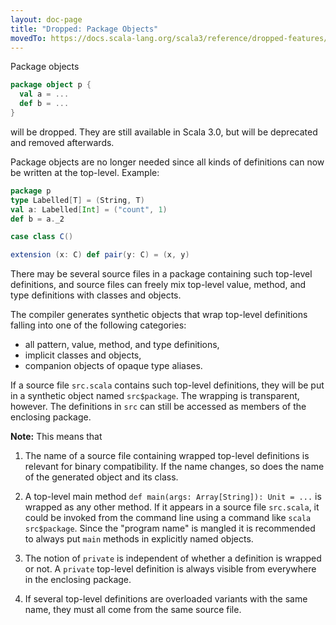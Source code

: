 ```yaml
---
layout: doc-page
title: "Dropped: Package Objects"
movedTo: https://docs.scala-lang.org/scala3/reference/dropped-features/package-objects.html
---
```


Package objects
```scala
package object p {
  val a = ...
  def b = ...
}
```
will be dropped. They are still available in Scala 3.0, but will be deprecated and removed afterwards.

Package objects are no longer needed since all kinds of definitions can now be written at the top-level. Example:
```scala
package p
type Labelled[T] = (String, T)
val a: Labelled[Int] = ("count", 1)
def b = a._2

case class C()

extension (x: C) def pair(y: C) = (x, y)
```
There may be several source files in a package containing such top-level definitions, and source files can freely mix top-level value, method, and type definitions with classes and objects.

The compiler generates synthetic objects that wrap top-level definitions falling into one of the following categories:

 - all pattern, value, method, and type definitions,
 - implicit classes and objects,
 - companion objects of opaque type aliases.

If a source file `src.scala` contains such top-level definitions, they will be put in a synthetic object named `src$package`. The wrapping is transparent, however. The definitions in `src` can still be accessed as members of the enclosing package.

**Note:** This means that
1. The name of a source file containing wrapped top-level definitions is relevant for binary compatibility. If the name changes, so does the name of the generated object and its class.

2. A top-level main method `def main(args: Array[String]): Unit = ...` is wrapped as any other method. If it appears
in a source file `src.scala`, it could be invoked from the command line using a command like `scala src$package`. Since the
"program name" is mangled it is recommended to always put `main` methods in explicitly named objects.

3. The notion of `private` is independent of whether a definition is wrapped or not. A `private` top-level definition is always visible from everywhere in the enclosing package.

4. If several top-level definitions are overloaded variants with the same name,
they must all come from the same source file.
